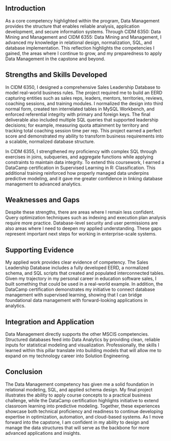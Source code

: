 ## Introduction

As a core competency highlighted within the program, Data Management provides the structure that enables reliable analysis, application development, and secure information systems. Through CIDM 6350: Data Mining and Management and CIDM 6355: Data Mining and Management, I advanced my knowledge in relational design, normalization, SQL, and database implementation. This reflection highlights the competencies I gained, the areas where I continue to grow, and my preparedness to apply Data Management in the capstone and beyond.



## Strengths and Skills Developed

In CIDM 6350, I designed a comprehensive Sales Leadership Database to model real-world business rules. The project required me to build an EERD capturing entities such as sales reps, leaders, mentors, territories, reviews, coaching sessions, and training modules. I normalized the design into third normal form, created ten interrelated tables in MySQL Workbench, and enforced referential integrity with primary and foreign keys. The final deliverable also included multiple SQL queries that supported leadership decisions; for example, measuring quota attainment by territory and tracking total coaching session time per rep. This project earned a perfect score and demonstrated my ability to transform business requirements into a scalable, normalized database structure.

In CIDM 6355, I strengthened my proficiency with complex SQL through exercises in joins, subqueries, and aggregate functions while applying constraints to maintain data integrity. To extend this coursework, I earned a DataCamp certification in Supervised Learning in R: Classification. This additional training reinforced how properly managed data underpins predictive modeling, and it gave me greater confidence in linking database management to advanced analytics.



## Weaknesses and Gaps

Despite these strengths, there are areas where I remain less confident. Query optimization techniques such as indexing and execution plan analysis require more practice. Database-level security and user permissions are also areas where I need to deepen my applied understanding. These gaps represent important next steps for working in enterprise-scale systems.



## Supporting Evidence

My applied work provides clear evidence of competency. The Sales Leadership Database includes a fully developed EERD, a normalized schema, and SQL scripts that created and populated interconnected tables. Given my trajectory in my personal career in education software sales, I built something that could be used in a real-world example. In addition, the DataCamp certification demonstrates my initiative to connect database management with supervised learning, showing that I can bridge foundational data management with forward-looking applications in analytics.





## Integration and Application

Data Management directly supports the other MSCIS competencies. Structured databases feed into Data Analytics by providing clean, reliable inputs for statistical modeling and visualization. Professionally, the skills I learned within this pillar translate into building models that will allow me to expand on my technology career into Solution Engineering.



## Conclusion

The Data Management competency has given me a solid foundation in relational modeling, SQL, and applied schema design. My final project illustrates the ability to apply course concepts to a practical business challenge, while the DataCamp certification highlights initiative to extend classroom learning into predictive modeling. Together, these experiences showcase both technical proficiency and readiness to continue developing expertise in optimization, automation, and cloud-based systems. As I move forward into the capstone, I am confident in my ability to design and manage the data structures that will serve as the backbone for more advanced applications and insights.
